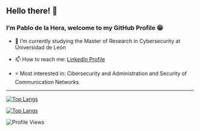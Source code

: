 ## Hello there! 👋 
### I’m Pablo de la Hera, welcome to my GitHub Profile 😁


- 🌱 I’m currently studying the Master of Research in Cybersecurity at Universidad de León

- 📫 How to reach me:
  <a href="https://es.linkedin.com/in/pablo-de-la-hera-martinez-88a3b819a">LinkedIn Profile</a>

- ⚡ Most interested in:
  Cibersecurity and Administration and Security of Communication Networks
  
<hr> 
</hr>

[![Top Langs](https://github-readme-stats.vercel.app/api/top-langs/?username=pdelam01&show_icons=true&theme=tokyonight)](https://github.com/pdelam01/github-readme-stats)

[![Top Langs](https://github-readme-stats.vercel.app/api/top-langs/?username=pdelam01&layout=compact)](https://github.com/pdelam01/github-readme-stats)


![Profile Views](https://komarev.com/ghpvc/?username=pdelam01&color=blue&style=flat)
